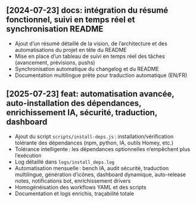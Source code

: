 ## [2024-07-23] docs: intégration du résumé fonctionnel, suivi en temps réel et synchronisation README
- Ajout d’un résumé détaillé de la vision, de l’architecture et des automatisations du projet en tête du README
- Mise en place d’un tableau de suivi en temps réel des tâches (avancement, prévisions, pushs)
- Synchronisation automatique du changelog et du README
- Documentation multilingue prête pour traduction automatique (EN/FR) 

## [2025-07-23] feat: automatisation avancée, auto-installation des dépendances, enrichissement IA, sécurité, traduction, dashboard
- Ajout du script `scripts/install-deps.js` : installation/vérification tolérante des dépendances (npm, python, IA, outils Homey, etc.)
- Tolérance intelligente : les dépendances optionnelles n’empêchent plus l’exécution
- Log détaillé dans `logs/install_deps.log`
- Automatisation mensuelle : bench IA, audit sécurité, traduction multilingue, génération d’icônes, dashboard dynamique, auto-release notes, notifications bot, enrichissement drivers
- Homogénéisation des workflows YAML et des scripts
- Documentation et logs enrichis, traçabilité totale 

